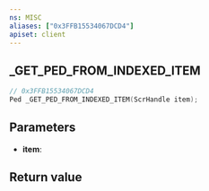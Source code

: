 ```yaml
---
ns: MISC
aliases: ["0x3FFB15534067DCD4"]
apiset: client
---
```

## _GET_PED_FROM_INDEXED_ITEM

```c
// 0x3FFB15534067DCD4
Ped _GET_PED_FROM_INDEXED_ITEM(ScrHandle item);
```


## Parameters
* **item**:

## Return value


